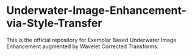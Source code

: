 # Underwater-Image-Enhancement-via-Style-Transfer
This is the official repository for Exemplar Based Underwater Image Enhancement augmented by Wavelet Corrected Transforms.

